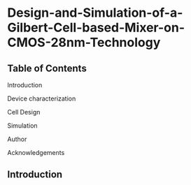# Design-and-Simulation-of-a-Gilbert-Cell-based-Mixer-on-CMOS-28nm-Technology

## Table of Contents

Introduction

Device characterization

Cell Design

Simulation

Author 

Acknowledgements

## Introduction
